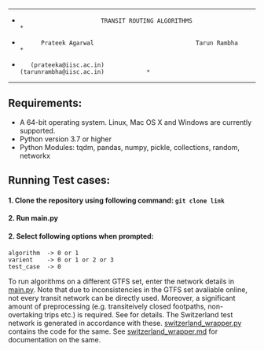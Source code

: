 ****************************************************************************************
*                            TRANSIT ROUTING ALGORITHMS                                *                       
*           Prateek Agarwal                             Tarun Rambha                   *
*        (prateeka@iisc.ac.in)                     (tarunrambha@iisc.ac.in)            *              
****************************************************************************************

## Requirements:
- A 64-bit operating system. Linux, Mac OS X and Windows are currently supported.
- Python version 3.7 or higher
- Python Modules: tqdm, pandas, numpy, pickle, collections, random, networkx

## Running Test cases:
#### 1. Clone the repository using following command: `git clone link`
#### 2. Run main.py
#### 2. Select following options when prompted:
	algorithm  -> 0 or 1
	varient	   -> 0 or 1 or 2 or 3
	test_case  -> 0
To run algorithms on a different GTFS set, enter the network details in [main.py](main.py). Note that due to inconsistencies in the 
GTFS set avaliable online, not every transit network can be directly used. Moreover, a significant amount of preprocessing (e.g. transiteively closed footpaths, 
non-overtaking trips etc.) is required. See for details. 
The Switzerland test network  is generated in accordance with these. [switzerland_wrapper.py](Switzerland_wrapper.py) contains the code for the same.
See [switzerland_wrapper.md](/docs/switzerland_wrapper.py) for documentation on the same. 

